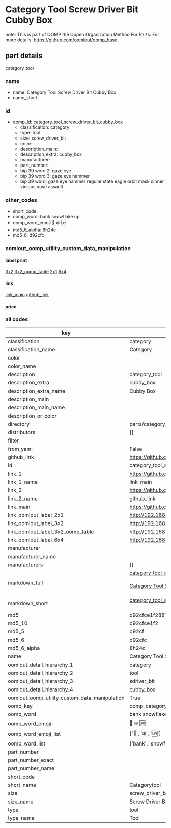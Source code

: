# Category Tool Screw Driver Bit Cubby Box  

note: This is part of OOMP the Oopen Organization Method For Parts. For more details: https://github.com/oomlout/oomp_base

##  part details



category_tool

### name
* name: Category Tool Screw Driver Bit Cubby Box
* name_short: 
### id
* oomp_id: category_tool_screw_driver_bit_cubby_box
  * classification: category
  * type: tool
  * size: screw_driver_bit
  * color: 
  * description_main: 
  * description_extra: cubby_box
  * manufacturer: 
  * part_number: 
  * bip 39 word 2: gaze eye
  * bip 39 word 3: gaze eye hammer
  * bip 39 word: gaze eye hammer regular state eagle orbit mask dinner vicious nose assault

### other_codes
* short_code: 
* oomp_word: bank snowflake up
* oomp_word_emoji :bank: :snowflake: :up:
* md5_6_alpha: 8h24c
* md5_6: d92cfc






### oomlout_oomp_utility_custom_data_manipulation
#### label print
[3x2](http://192.168.1.245:1112/?label=oomp%208h24c)
[3x2_oomp_table](http://192.168.1.107:1112/?label=oomp%208h24c)
[2x1](http://192.168.1.242:1112/?label=oomp%208h24c)
[6x4](http://192.168.1.55:1112/?label=oomp%208h24c)    

#### link

[link_main](https://github.com/oomlout/oomlout_oomp_current_version_messy/tree/main/parts/category_tool_screw_driver_bit_cubby_box) [github_link](https://github.com/oomlout/oomlout_oomp_part_src/tree/main/parts/category_tool_screw_driver_bit_cubby_box)                             

#### price







### all codes 
| key | value |  
| --- | --- |  
| classification | category |  
| classification_name | Category |  
| color |  |  
| color_name |  |  
| description | category_tool |  
| description_extra | cubby_box |  
| description_extra_name | Cubby Box |  
| description_main |  |  
| description_main_name |  |  
| description_or_color |   |  
| directory | parts/category_tool_screw_driver_bit_cubby_box |  
| distributors | [] |  
| filter |  |  
| from_yaml | False |  
| github_link | https://github.com/oomlout/oomlout_oomp_part_src/tree/main/parts/category_tool_screw_driver_bit_cubby_box |  
| id | category_tool_screw_driver_bit_cubby_box |  
| link_1 | https://github.com/oomlout/oomlout_oomp_current_version_messy/tree/main/parts/category_tool_screw_driver_bit_cubby_box |  
| link_1_name | link_main |  
| link_2 | https://github.com/oomlout/oomlout_oomp_part_src/tree/main/parts/category_tool_screw_driver_bit_cubby_box |  
| link_2_name | github_link |  
| link_main | https://github.com/oomlout/oomlout_oomp_current_version_messy/tree/main/parts/category_tool_screw_driver_bit_cubby_box |  
| link_oomlout_label_2x1 | http://192.168.1.242:1112/?label=oomp%208h24c |  
| link_oomlout_label_3x2 | http://192.168.1.245:1112/?label=oomp%208h24c |  
| link_oomlout_label_3x2_oomp_table | http://192.168.1.107:1112/?label=oomp%208h24c |  
| link_oomlout_label_6x4 | http://192.168.1.55:1112/?label=oomp%208h24c |  
| manufacturer |  |  
| manufacturer_name |  |  
| manufacturers | [] |  
| markdown_full | [category_tool_screw_driver_bit_cubby_box](https://github.com/oomlout/oomlout_oomp_current_version_messy/tree/main/parts/category_tool_screw_driver_bit_cubby_box)<br>[](https://github.com/oomlout/oomlout_oomp_current_version_messy/tree/main/parts/category_tool_screw_driver_bit_cubby_box)<br>[Category Tool Screw Driver Bit Cubby Box](https://github.com/oomlout/oomlout_oomp_current_version_messy/tree/main/parts/category_tool_screw_driver_bit_cubby_box)<br><br> |  
| markdown_short | [category_tool_screw_driver_bit_cubby_box](https://github.com/oomlout/oomlout_oomp_current_version_messy/tree/main/parts/category_tool_screw_driver_bit_cubby_box)<br><br> |  
| md5 | d92cfce1f288737d146a6b4cd1144b05 |  
| md5_10 | d92cfce1f2 |  
| md5_5 | d92cf |  
| md5_6 | d92cfc |  
| md5_6_alpha | 8h24c |  
| name | Category Tool Screw Driver Bit Cubby Box |  
| oomlout_detail_hierarchy_1 | category |  
| oomlout_detail_hierarchy_2 | tool |  
| oomlout_detail_hierarchy_3 | sdriver_bit |  
| oomlout_detail_hierarchy_4 | cubby_box |  
| oomlout_oomp_utility_custom_data_manipulation | True |  
| oomp_key | oomp_category_tool_screw_driver_bit_cubby_box |  
| oomp_word | bank snowflake up |  
| oomp_word_emoji | :bank: :snowflake: :up: |  
| oomp_word_emoji_list | [':bank:', ':snowflake:', ':up:'] |  
| oomp_word_list | ['bank', 'snowflake', 'up'] |  
| part_number |  |  
| part_number_exact |  |  
| part_number_name |  |  
| short_code |  |  
| short_name | Categorytool |  
| size | screw_driver_bit |  
| size_name | Screw Driver Bit |  
| type | tool |  
| type_name | Tool |  
